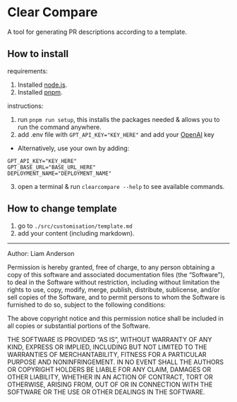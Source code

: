 # Clear Compare

A tool for generating PR descriptions according to a template.

## How to install

requirements:

1. Installed [node.js](https://nodejs.org/en/download).
1. Installed [pnpm](https://pnpm.io/).

instructions:

1. run `pnpm run setup`, this installs the packages needed & allows you to run the command anywhere.
2. add .env file with `GPT_API_KEY="KEY_HERE"` and add your [OpenAI](https://platform.openai.com/api-keys) key

- Alternatively, use your own by adding:

```
GPT_API_KEY="KEY_HERE"
GPT_BASE_URL="BASE_URL_HERE"
DEPLOYMENT_NAME="DEPLOYMENT_NAME"
```

3. open a terminal & run `clearcompare --help` to see available commands.

## How to change template

1. go to `./src/customisation/template.md`
2. add your content (including markdown).

---

Author: Liam Anderson

Permission is hereby granted, free of charge, to any person obtaining a copy of this software and associated documentation files (the “Software”), to deal in the Software without restriction, including without limitation the rights to use, copy, modify, merge, publish, distribute, sublicense, and/or sell copies of the Software, and to permit persons to whom the Software is furnished to do so, subject to the following conditions:

The above copyright notice and this permission notice shall be included in all copies or substantial portions of the Software.

THE SOFTWARE IS PROVIDED “AS IS”, WITHOUT WARRANTY OF ANY KIND, EXPRESS OR IMPLIED, INCLUDING BUT NOT LIMITED TO THE WARRANTIES OF MERCHANTABILITY, FITNESS FOR A PARTICULAR PURPOSE AND NONINFRINGEMENT. IN NO EVENT SHALL THE AUTHORS OR COPYRIGHT HOLDERS BE LIABLE FOR ANY CLAIM, DAMAGES OR OTHER LIABILITY, WHETHER IN AN ACTION OF CONTRACT, TORT OR OTHERWISE, ARISING FROM, OUT OF OR IN CONNECTION WITH THE SOFTWARE OR THE USE OR OTHER DEALINGS IN THE SOFTWARE.

